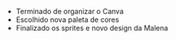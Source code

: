 - Terminado de organizar o Canva
- Escolhido nova paleta de cores
- Finalizado os sprites e novo design da Malena
